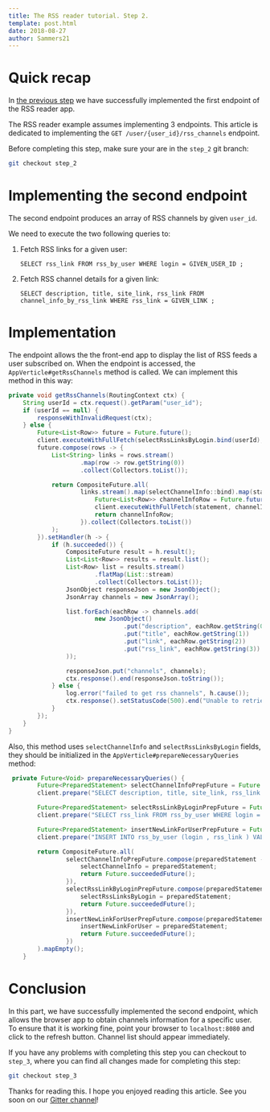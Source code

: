 ```yaml
---
title: The RSS reader tutorial. Step 2.
template: post.html
date: 2018-08-27
author: Sammers21
--- 
```


# Quick recap

In [the previous step](https://vertx.io/blog/the-rss-reader-tutorial/) we have successfully implemented the first endpoint 
of the RSS reader app.

The RSS reader example assumes implementing 3 endpoints. This article is dedicated to implementing the `GET /user/{user_id}/rss_channels` endpoint.

Before completing this step, make sure your are in the `step_2` git branch:
```bash
git checkout step_2
```

# Implementing the second endpoint

The second endpoint produces an array of RSS channels by given `user_id`.

We need to execute the two following queries to:

1. Fetch RSS links for a given user:
    ```text
    SELECT rss_link FROM rss_by_user WHERE login = GIVEN_USER_ID ;
    ```
2. Fetch RSS channel details for a given link:
    ```text
    SELECT description, title, site_link, rss_link FROM channel_info_by_rss_link WHERE rss_link = GIVEN_LINK ;
    ```

# Implementation

The endpoint allows the the front-end app to display the list of RSS feeds a user subscribed on. When the endpoint is accessed, the `AppVerticle#getRssChannels` method is called. We can implement this method in this way:

```java
private void getRssChannels(RoutingContext ctx) {
    String userId = ctx.request().getParam("user_id");
    if (userId == null) {
        responseWithInvalidRequest(ctx);
    } else {
        Future<List<Row>> future = Future.future();
        client.executeWithFullFetch(selectRssLinksByLogin.bind(userId), future);
        future.compose(rows -> {
            List<String> links = rows.stream()
                    .map(row -> row.getString(0))
                    .collect(Collectors.toList());

            return CompositeFuture.all(
                    links.stream().map(selectChannelInfo::bind).map(statement -> {
                        Future<List<Row>> channelInfoRow = Future.future();
                        client.executeWithFullFetch(statement, channelInfoRow);
                        return channelInfoRow;
                    }).collect(Collectors.toList())
            );
        }).setHandler(h -> {
            if (h.succeeded()) {
                CompositeFuture result = h.result();
                List<List<Row>> results = result.list();
                List<Row> list = results.stream()
                        .flatMap(List::stream)
                        .collect(Collectors.toList());
                JsonObject responseJson = new JsonObject();
                JsonArray channels = new JsonArray();

                list.forEach(eachRow -> channels.add(
                        new JsonObject()
                                .put("description", eachRow.getString(0))
                                .put("title", eachRow.getString(1))
                                .put("link", eachRow.getString(2))
                                .put("rss_link", eachRow.getString(3))
                ));

                responseJson.put("channels", channels);
                ctx.response().end(responseJson.toString());
            } else {
                log.error("failed to get rss channels", h.cause());
                ctx.response().setStatusCode(500).end("Unable to retrieve the info from C*");
            }
        });
    }
}
```

Also, this method uses `selectChannelInfo` and `selectRssLinksByLogin` fields, they should be initialized in the `AppVerticle#prepareNecessaryQueries` method:


```java
 private Future<Void> prepareNecessaryQueries() {
        Future<PreparedStatement> selectChannelInfoPrepFuture = Future.future();
        client.prepare("SELECT description, title, site_link, rss_link FROM channel_info_by_rss_link WHERE rss_link = ? ;", selectChannelInfoPrepFuture);

        Future<PreparedStatement> selectRssLinkByLoginPrepFuture = Future.future();
        client.prepare("SELECT rss_link FROM rss_by_user WHERE login = ? ;", selectRssLinkByLoginPrepFuture);

        Future<PreparedStatement> insertNewLinkForUserPrepFuture = Future.future();
        client.prepare("INSERT INTO rss_by_user (login , rss_link ) VALUES ( ?, ?);", insertNewLinkForUserPrepFuture);

        return CompositeFuture.all(
                selectChannelInfoPrepFuture.compose(preparedStatement -> {
                    selectChannelInfo = preparedStatement;
                    return Future.succeededFuture();
                }),
                selectRssLinkByLoginPrepFuture.compose(preparedStatement -> {
                    selectRssLinksByLogin = preparedStatement;
                    return Future.succeededFuture();
                }),
                insertNewLinkForUserPrepFuture.compose(preparedStatement -> {
                    insertNewLinkForUser = preparedStatement;
                    return Future.succeededFuture();
                })
        ).mapEmpty();
    }
```

# Conclusion

In this part, we have successfully implemented the second endpoint, which allows the browser app to obtain channels information for a specific user. To ensure that it is working fine, point your browser to `localhost:8080` and click to the refresh button. Channel list should appear immediately.

If you have any problems with completing this step you can checkout to `step_3`, where you can find all changes made for completing this step:
```bash
git checkout step_3
```


Thanks for reading this. I hope you enjoyed reading this article. See you soon on our [Gitter channel](https://gitter.im/eclipse-vertx/vertx-users)!
